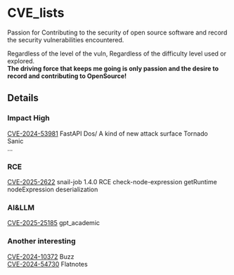 # CVE_lists
Passion for Contributing to the security of open source software and record the security vulnerabilities encountered.

Regardless of the level of the vuln, Regardless of the difficulty level used or explored.  
**The driving force that keeps me going is only passion and the desire to record and contributing to OpenSource!**

## Details 

### Impact High
[CVE-2024-53981](https://github.com/advisories/GHSA-59g5-xgcq-4qw3)  FastAPI Dos/ A kind of new attack surface 
Tornado  
Sanic  
...
### RCE
[CVE-2025-2622](https://vuldb.com/?id.300624) snail-job 1.4.0 RCE check-node-expression getRuntime nodeExpression deserialization
  
### AI&LLM
[CVE-2025-25185](https://github.com/binary-husky/gpt_academic/security/advisories/GHSA-gqp5-wm97-qxcv) gpt_academic 

### Another interesting 
[CVE-2024-10372](https://github.com/Startr4ck/CVE_lists/blob/main/buzz/Insecure%20Temporary%20File%20in%20BUZZ.md)  Buzz  
[CVE-2024-54730](https://www.cve.org/CVERecord?id=CVE-2024-54730)     Flatnotes  


